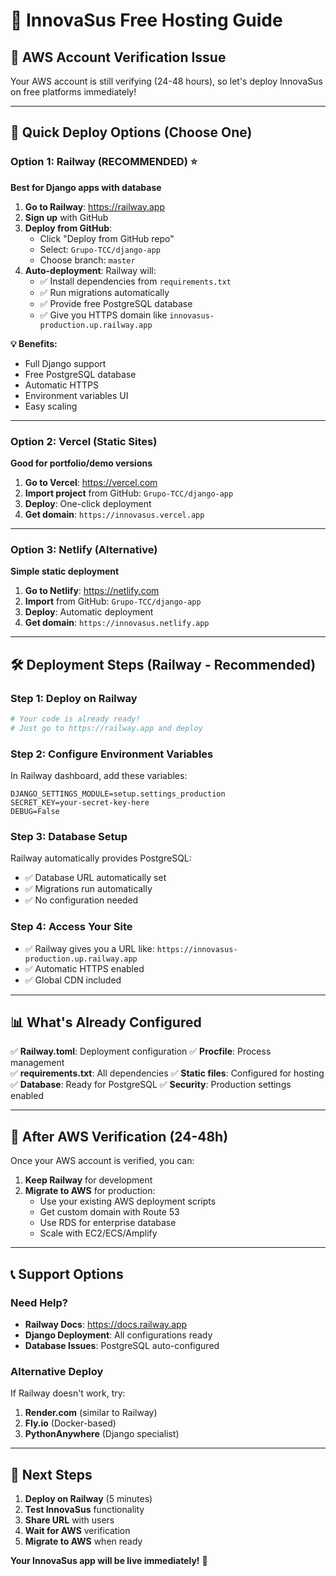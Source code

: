 # 🌟 InnovaSus Free Hosting Guide

## 🚨 **AWS Account Verification Issue**

Your AWS account is still verifying (24-48 hours), so let's deploy InnovaSus on free platforms immediately!

---

## 🚀 **Quick Deploy Options (Choose One)**

### **Option 1: Railway (RECOMMENDED)** ⭐

**Best for Django apps with database**

1. **Go to Railway**: https://railway.app
2. **Sign up** with GitHub
3. **Deploy from GitHub**:
   - Click "Deploy from GitHub repo"
   - Select: `Grupo-TCC/django-app`
   - Choose branch: `master`
4. **Auto-deployment**: Railway will:
   - ✅ Install dependencies from `requirements.txt`
   - ✅ Run migrations automatically
   - ✅ Provide free PostgreSQL database
   - ✅ Give you HTTPS domain like `innovasus-production.up.railway.app`

**💡 Benefits:**

- Full Django support
- Free PostgreSQL database
- Automatic HTTPS
- Environment variables UI
- Easy scaling

---

### **Option 2: Vercel (Static Sites)**

**Good for portfolio/demo versions**

1. **Go to Vercel**: https://vercel.com
2. **Import project** from GitHub: `Grupo-TCC/django-app`
3. **Deploy**: One-click deployment
4. **Get domain**: `https://innovasus.vercel.app`

---

### **Option 3: Netlify (Alternative)**

**Simple static deployment**

1. **Go to Netlify**: https://netlify.com
2. **Import** from GitHub: `Grupo-TCC/django-app`
3. **Deploy**: Automatic deployment
4. **Get domain**: `https://innovasus.netlify.app`

---

## 🛠️ **Deployment Steps (Railway - Recommended)**

### **Step 1: Deploy on Railway**

```bash
# Your code is already ready!
# Just go to https://railway.app and deploy
```

### **Step 2: Configure Environment Variables**

In Railway dashboard, add these variables:

```
DJANGO_SETTINGS_MODULE=setup.settings_production
SECRET_KEY=your-secret-key-here
DEBUG=False
```

### **Step 3: Database Setup**

Railway automatically provides PostgreSQL:

- ✅ Database URL automatically set
- ✅ Migrations run automatically
- ✅ No configuration needed

### **Step 4: Access Your Site**

- ✅ Railway gives you a URL like: `https://innovasus-production.up.railway.app`
- ✅ Automatic HTTPS enabled
- ✅ Global CDN included

---

## 📊 **What's Already Configured**

✅ **Railway.toml**: Deployment configuration
✅ **Procfile**: Process management  
✅ **requirements.txt**: All dependencies
✅ **Static files**: Configured for hosting
✅ **Database**: Ready for PostgreSQL
✅ **Security**: Production settings enabled

---

## 🔄 **After AWS Verification (24-48h)**

Once your AWS account is verified, you can:

1. **Keep Railway** for development
2. **Migrate to AWS** for production:
   - Use your existing AWS deployment scripts
   - Get custom domain with Route 53
   - Use RDS for enterprise database
   - Scale with EC2/ECS/Amplify

---

## 📞 **Support Options**

### **Need Help?**

- **Railway Docs**: https://docs.railway.app
- **Django Deployment**: All configurations ready
- **Database Issues**: PostgreSQL auto-configured

### **Alternative Deploy**

If Railway doesn't work, try:

1. **Render.com** (similar to Railway)
2. **Fly.io** (Docker-based)
3. **PythonAnywhere** (Django specialist)

---

## 🎉 **Next Steps**

1. **Deploy on Railway** (5 minutes)
2. **Test InnovaSus** functionality
3. **Share URL** with users
4. **Wait for AWS** verification
5. **Migrate to AWS** when ready

**Your InnovaSus app will be live immediately!** 🚀
